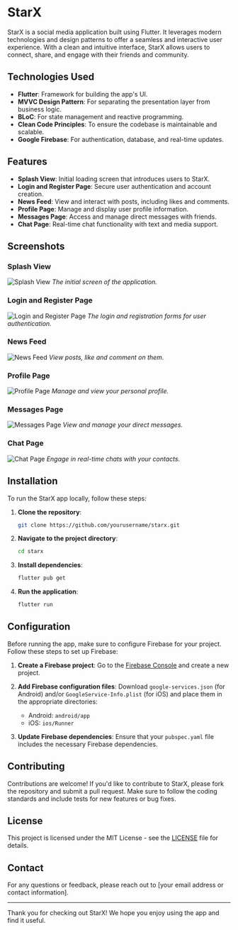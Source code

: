# StarX

StarX is a social media application built using Flutter. It leverages modern technologies and design patterns to offer a seamless and interactive user experience. With a clean and intuitive interface, StarX allows users to connect, share, and engage with their friends and community.

## Technologies Used

- **Flutter**: Framework for building the app's UI.
- **MVVC Design Pattern**: For separating the presentation layer from business logic.
- **BLoC**: For state management and reactive programming.
- **Clean Code Principles**: To ensure the codebase is maintainable and scalable.
- **Google Firebase**: For authentication, database, and real-time updates.

## Features

- **Splash View**: Initial loading screen that introduces users to StarX.
- **Login and Register Page**: Secure user authentication and account creation.
- **News Feed**: View and interact with posts, including likes and comments.
- **Profile Page**: Manage and display user profile information.
- **Messages Page**: Access and manage direct messages with friends.
- **Chat Page**: Real-time chat functionality with text and media support.

## Screenshots

### Splash View
![Splash View](https://drive.google.com/file/d/1kFMMx8ePSbXDaFPTuXaXxBbQsfxUd7Jb/view?usp=drive_link)
_The initial screen of the application._

### Login and Register Page
![Login and Register Page](https://drive.google.com/file/d/12siVdGwB_vGNvM0H880odhSXzg_43BSU/view?usp=drive_link)
_The login and registration forms for user authentication._

### News Feed
![News Feed](https://drive.google.com/file/d/1pZDxJXyJNUIxVL3BvlhNRKIf8N6x5NvL/view?usp=drive_link)
_View posts, like and comment on them._

### Profile Page
![Profile Page](https://drive.google.com/file/d/1cnlkyYlOzJ60RnfY-TdMy3iS9anHTSLI/view?usp=drive_link)
_Manage and view your personal profile._

### Messages Page
![Messages Page](https://drive.google.com/file/d/1tydTS_-hwqz1o5PGvXOZnmUoSqR9Q88L/view?usp=drive_link)
_View and manage your direct messages._

### Chat Page
![Chat Page](https://drive.google.com/file/d/1RZ7U0VlvOkH6Ob6eQNSu9UFdNUItAZzj/view?usp=drive_link)
_Engage in real-time chats with your contacts._

## Installation

To run the StarX app locally, follow these steps:

1. **Clone the repository**:
    ```bash
    git clone https://github.com/yourusername/starx.git
    ```

2. **Navigate to the project directory**:
    ```bash
    cd starx
    ```

3. **Install dependencies**:
    ```bash
    flutter pub get
    ```

4. **Run the application**:
    ```bash
    flutter run
    ```

## Configuration

Before running the app, make sure to configure Firebase for your project. Follow these steps to set up Firebase:

1. **Create a Firebase project**: Go to the [Firebase Console](https://console.firebase.google.com/) and create a new project.

2. **Add Firebase configuration files**: Download `google-services.json` (for Android) and/or `GoogleService-Info.plist` (for iOS) and place them in the appropriate directories:
   - Android: `android/app`
   - iOS: `ios/Runner`

3. **Update Firebase dependencies**: Ensure that your `pubspec.yaml` file includes the necessary Firebase dependencies.

## Contributing

Contributions are welcome! If you'd like to contribute to StarX, please fork the repository and submit a pull request. Make sure to follow the coding standards and include tests for new features or bug fixes.

## License

This project is licensed under the MIT License - see the [LICENSE](LICENSE) file for details.

## Contact

For any questions or feedback, please reach out to [your email address or contact information].

---

Thank you for checking out StarX! We hope you enjoy using the app and find it useful.

